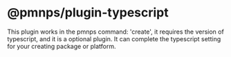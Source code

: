 # @pmnps/plugin-typescript

This plugin works in the pmnps command: 'create', it requires the version of typescript, and it is a optional plugin. It can complete the typescript setting for your creating package or platform.